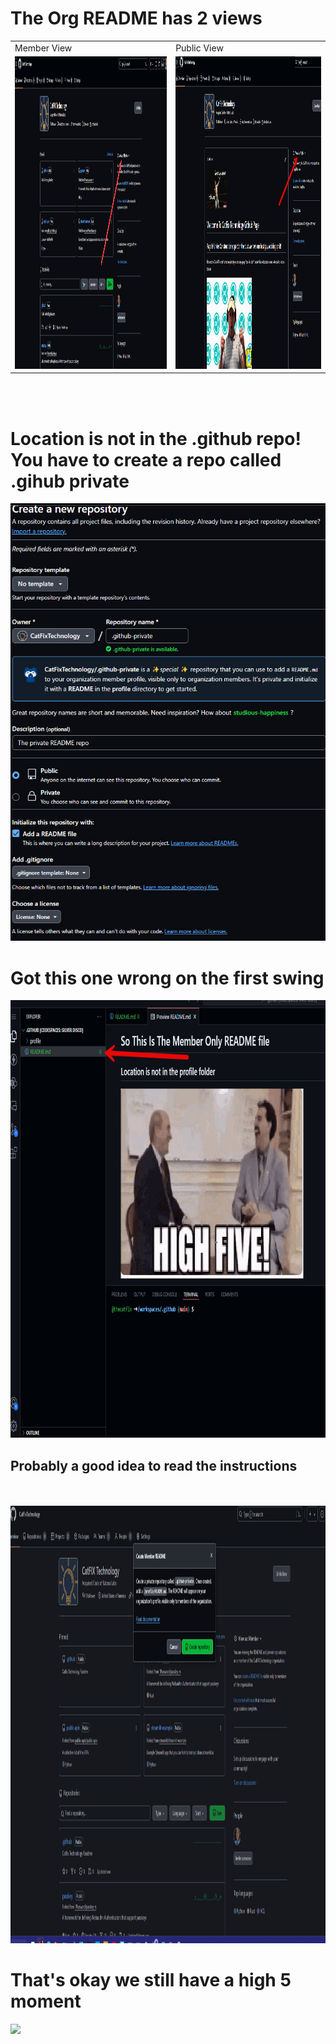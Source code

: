 # The Org README has 2 views<br>
<table style="border: 0;">
  <tr>
    <td align="left">Member View</td>
    <td align="left">Public View</td>
  </tr>
  <tr>
    <td align="left"><img src="Assets/View As A Member.jpg" alt="Dashboard view as a member" width="700" height="500"></td>
    <td align="right"><img src="Assets/public repo.jpg" alt="Public repository view" width="700" height="500"></td>
  </tr>
</table>

<br>
<br>

# Location is not in the .github repo! You have to create a repo called .gihub private

<img src="Assets/private-repo.jpg" alt="private repo" width="800" height="700">


# Got this one wrong on the first swing

<img src="Assets/First Attempt.jpg" alt="First Attempt" width="800" height="700">

## Probably a good idea to read the instructions
<br>
<br>
<img src ="Assets/read_the_instructions.jpg" alt ="read instructions for .github private repo width="800" height="700">

# That's okay we still have a high 5 moment

<img src="https://media.giphy.com/media/v1.Y2lkPTc5MGI3NjExdDVicXl1dnlnbWc1b3N2Zzk1eXoxZDNsMzdjeHZuZ2EzMzI3dGFqYyZlcD12MV9pbnRlcm5hbF9naWZfYnlfaWQmY3Q9Zw/2foSXKu5Qylef65fzb/giphy.gif">
